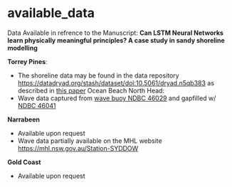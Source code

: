 # available_data

Data Available in refrence to the Manuscript: **Can LSTM Neural Networks learn physically meaningful principles? A case study in sandy shoreline modelling**

**Torrey Pines**:
  - The shoreline data may be found in the data repository https://datadryad.org/stash/dataset/doi:10.5061/dryad.n5qb383 as described in [this paper](https://www.nature.com/articles/s41597-019-0167-6)
Ocean Beach
North Head:
  - Wave data captured from [wave buoy NDBC 46029](https://www.ndbc.noaa.gov/station_page.php?station=46029) and gapfilled w/ [NDBC 46041](https://www.ndbc.noaa.gov/station_page.php?station=46041)


**Narrabeen**
  - Available upon request
  - Wave data partially available on the MHL website https://mhl.nsw.gov.au/Station-SYDDOW

**Gold Coast**
  - Available upon request
    


